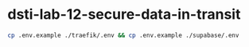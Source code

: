 # dsti-lab-12-secure-data-in-transit


```bash
cp .env.example ./traefik/.env && cp .env.example ./supabase/.env
```
